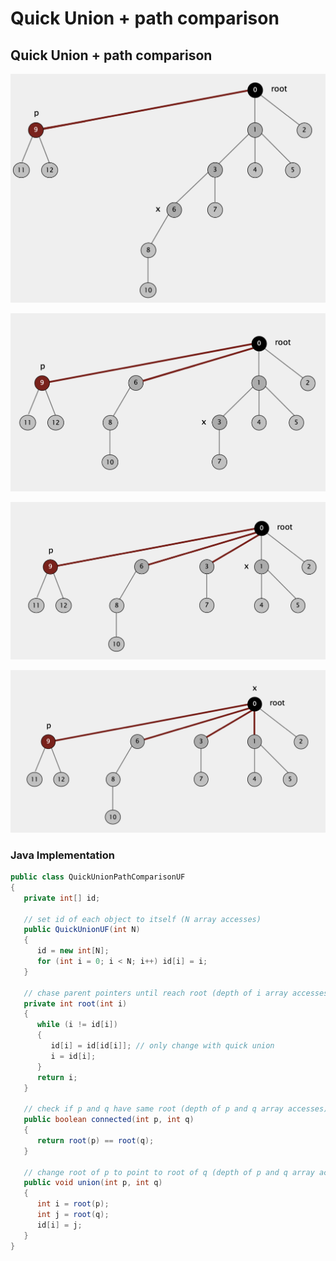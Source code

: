 # Quick Union + path comparison

## Quick Union + path comparison

![](<../../../.gitbook/assets/image (12) (1).png>)

![](<../../../.gitbook/assets/image (10).png>)

![](<../../../.gitbook/assets/image (15) (1).png>)

![](<../../../.gitbook/assets/image (18) (1).png>)

### Java Implementation

```java
public class QuickUnionPathComparisonUF 
{
   private int[] id;
   
   // set id of each object to itself (N array accesses)
   public QuickUnionUF(int N)
   {
      id = new int[N];
      for (int i = 0; i < N; i++) id[i] = i;
   }
   
   // chase parent pointers until reach root (depth of i array accesses)
   private int root(int i)
   {
      while (i != id[i])
      { 
         id[i] = id[id[i]]; // only change with quick union
         i = id[i];
      }
      return i; 
   }
   
   // check if p and q have same root (depth of p and q array accesses)
   public boolean connected(int p, int q)
   {
      return root(p) == root(q);
   }
   
   // change root of p to point to root of q (depth of p and q array accesses)
   public void union(int p, int q)
   {
      int i = root(p);
      int j = root(q);
      id[i] = j;
   }
}
```

##

